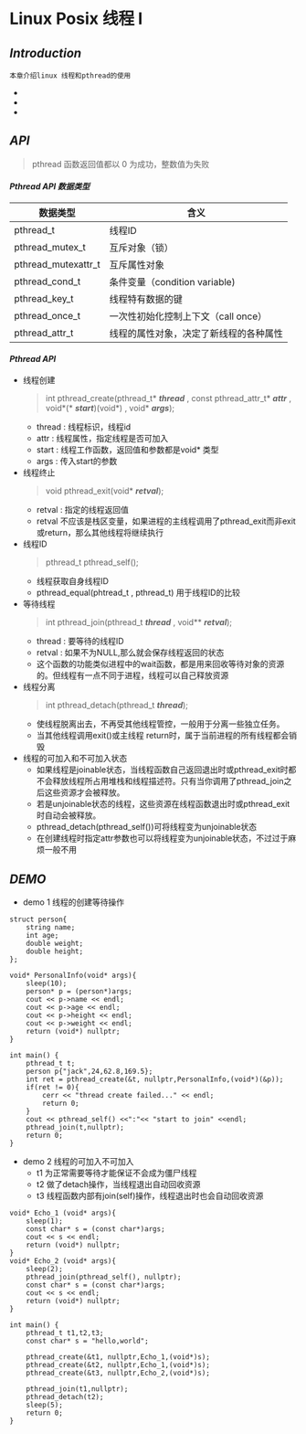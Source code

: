 # **Linux Posix 线程 I**

## **_Introduction_**
    本章介绍linux 线程和pthread的使用
+
+
+

## **_API_**
>pthread 函数返回值都以 0 为成功，整数值为失败

#### **_Pthread API 数据类型_**

数据类型             | 含义
--------------------| ----------------------
pthread_t           | 线程ID
pthread_mutex_t     | 互斥对象（锁）
pthread_mutexattr_t | 互斥属性对象
pthread_cond_t      | 条件变量（condition variable)
pthread_key_t       | 线程特有数据的键
pthread_once_t      | 一次性初始化控制上下文（call once）
pthread_attr_t      | 线程的属性对象，决定了新线程的各种属性

#### **_Pthread API_**
+ 线程创建
    >int pthread_create(pthread_t* _**thread**_ , const pthread_attr_t* **_attr_** , void*(* **_start_**)(void*) , void* **_args_**);
    + thread : 线程标识，线程id
    + attr   : 线程属性，指定线程是否可加入
    + start  : 线程工作函数，返回值和参数都是void* 类型
    + args   : 传入start的参数
+ 线程终止
    >void pthread_exit(void* **_retval_**);
    + retval : 指定的线程返回值
    + retval 不应该是栈区变量，如果进程的主线程调用了pthread_exit而非exit或return，那么其他线程将继续执行
+ 线程ID
    >pthread_t pthread_self();
    + 线程获取自身线程ID
    + pthread_equal(phtread_t , pthread_t) 用于线程ID的比较
+ 等待线程
    >int pthread_join(pthread_t **_thread_** , void** **_retval_**);
    + thread : 要等待的线程ID
    + retval : 如果不为NULL,那么就会保存线程返回的状态
    + 这个函数的功能类似进程中的wait函数，都是用来回收等待对象的资源的。但线程有一点不同于进程，线程可以自己释放资源
+ 线程分离
    >int pthread_detach(pthread_t **_thread_**);
    + 使线程脱离出去，不再受其他线程管控，一般用于分离一些独立任务。
    + 当其他线程调用exit()或主线程 return时，属于当前进程的所有线程都会销毁
+ 线程的可加入和不可加入状态
    + 如果线程是joinable状态，当线程函数自己返回退出时或pthread_exit时都不会释放线程所占用堆栈和线程描述符。只有当你调用了pthread_join之后这些资源才会被释放。
    + 若是unjoinable状态的线程，这些资源在线程函数退出时或pthread_exit时自动会被释放。
    + pthread_detach(pthread_self())可将线程变为unjoinable状态
    + 在创建线程时指定attr参数也可以将线程变为unjoinable状态，不过过于麻烦一般不用
    
## **_DEMO_**
+ demo 1 线程的创建等待操作
```
struct person{
    string name;
    int age;
    double weight;
    double height;
};

void* PersonalInfo(void* args){
    sleep(10);
    person* p = (person*)args;
    cout << p->name << endl;
    cout << p->age << endl;
    cout << p->height << endl;
    cout << p->weight << endl;
    return (void*) nullptr;
}

int main() {
    pthread_t t;
    person p{"jack",24,62.8,169.5};
    int ret = pthread_create(&t, nullptr,PersonalInfo,(void*)(&p));
    if(ret != 0){
        cerr << "thread create failed..." << endl;
        return 0;
    }
    cout << pthread_self() <<":"<< "start to join" <<endl;
    pthread_join(t,nullptr);
    return 0;
}

```
+ demo 2 线程的可加入不可加入
    + t1 为正常需要等待才能保证不会成为僵尸线程
    + t2 做了detach操作，当线程退出自动回收资源
    + t3 线程函数内部有join(self)操作，线程退出时也会自动回收资源
```
void* Echo_1 (void* args){
    sleep(1);
    const char* s = (const char*)args;
    cout << s << endl;
    return (void*) nullptr;
}
void* Echo_2 (void* args){
    sleep(2);
    pthread_join(pthread_self(), nullptr);
    const char* s = (const char*)args;
    cout << s << endl;
    return (void*) nullptr;
}

int main() {
    pthread_t t1,t2,t3;
    const char* s = "hello,world";

    pthread_create(&t1, nullptr,Echo_1,(void*)s);
    pthread_create(&t2, nullptr,Echo_1,(void*)s);
    pthread_create(&t3, nullptr,Echo_2,(void*)s);

    pthread_join(t1,nullptr);
    pthread_detach(t2);
    sleep(5);
    return 0;
}
```
